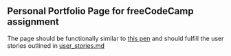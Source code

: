 ## Personal Portfolio Page for freeCodeCamp assignment

The page should be functionally similar to [this pen](https://codepen.io/freeCodeCamp/full/zNBOYG) and should fulfill the user stories outlined in [user_stories.md](https://github.com/zeebear/personal_portfolio/blob/master/user_stories.md)

